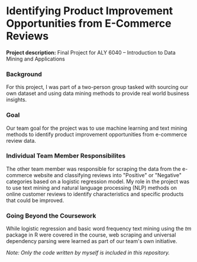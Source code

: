 # Identifying Product Improvement Opportunities from E-Commerce Reviews

**Project description:** Final Project for ALY 6040 – Introduction to Data Mining and Applications

### Background

For this project, I was part of a two-person group tasked with sourcing our own dataset and using data mining methods to provide real world business insights.

### Goal

Our team goal for the project was to use machine learning and text mining methods to identify product improvement opportunities from e-commerce review data.

### Individual Team Member Responsibilites

The other team member was responsible for scraping the data from the e-commerce website and classifying reviews into "Positive" or "Negative" categories based on a logistic regression model. My role in the project was to use text mining and natural language processing (NLP) methods on online customer reviews to identify characteristics and specific products that could be improved.

### Going Beyond the Coursework

While logistic regression and basic word frequency text mining using the *tm* package in R were covered in the course, web scraping and universal dependency parsing were learned as part of our team's own initiative.

*Note: Only the code written by myself is included in this repository.*

